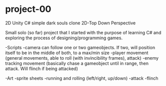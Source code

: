 # project-00
2D Unity C# simple dark souls clone
2D-Top Down Perspective

Small solo (so far) project that I started with the purpose of learning C# and exploring the process of 
 designing/programming games.
 
 -Scripts
  -camera can follow one or two gameobjects. If two, will position itself to be in the middle of both, to a max/min size
  -player movement (general movements, able to roll (with invincibility frames), attack)
  -enemy tracking movement (basically chase a gameobject until in range, then attack. Will flinch if being attacked)
  
 -Art
  -sprite sheets
    -running and rolling (left/right, up/down)
    -attack
    -flinch
